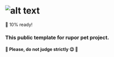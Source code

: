 # ![alt text](https://i.ibb.co/z76wpfb/logo-default.png) 
:running: 10% ready! 
### This public template for rupor pet project. 
#### :wrench: Please, do not judge strictly :wink: :hammer:
